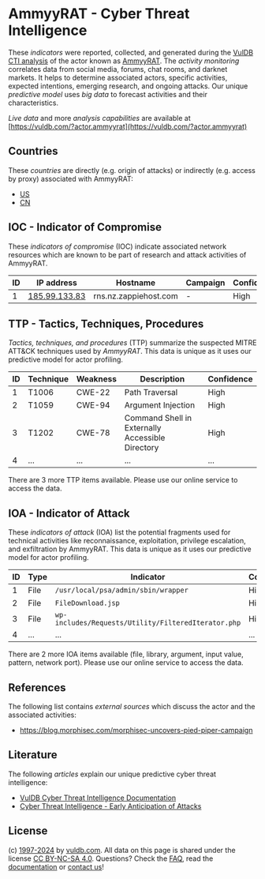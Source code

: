 # AmmyyRAT - Cyber Threat Intelligence

These _indicators_ were reported, collected, and generated during the [VulDB CTI analysis](https://vuldb.com/?kb.cti) of the actor known as [AmmyyRAT](https://vuldb.com/?actor.ammyyrat). The _activity monitoring_ correlates data from social media, forums, chat rooms, and darknet markets. It helps to determine associated actors, specific activities, expected intentions, emerging research, and ongoing attacks. Our unique _predictive model_ uses _big data_ to forecast activities and their characteristics.

_Live data_ and more _analysis capabilities_ are available at [https://vuldb.com/?actor.ammyyrat](https://vuldb.com/?actor.ammyyrat)

## Countries

These _countries_ are directly (e.g. origin of attacks) or indirectly (e.g. access by proxy) associated with AmmyyRAT:

* [US](https://vuldb.com/?country.us)
* [CN](https://vuldb.com/?country.cn)

## IOC - Indicator of Compromise

These _indicators of compromise_ (IOC) indicate associated network resources which are known to be part of research and attack activities of AmmyyRAT.

ID | IP address | Hostname | Campaign | Confidence
-- | ---------- | -------- | -------- | ----------
1 | [185.99.133.83](https://vuldb.com/?ip.185.99.133.83) | rns.nz.zappiehost.com | - | High

## TTP - Tactics, Techniques, Procedures

_Tactics, techniques, and procedures_ (TTP) summarize the suspected MITRE ATT&CK techniques used by _AmmyyRAT_. This data is unique as it uses our predictive model for actor profiling.

ID | Technique | Weakness | Description | Confidence
-- | --------- | -------- | ----------- | ----------
1 | T1006 | CWE-22 | Path Traversal | High
2 | T1059 | CWE-94 | Argument Injection | High
3 | T1202 | CWE-78 | Command Shell in Externally Accessible Directory | High
4 | ... | ... | ... | ...

There are 3 more TTP items available. Please use our online service to access the data.

## IOA - Indicator of Attack

These _indicators of attack_ (IOA) list the potential fragments used for technical activities like reconnaissance, exploitation, privilege escalation, and exfiltration by AmmyyRAT. This data is unique as it uses our predictive model for actor profiling.

ID | Type | Indicator | Confidence
-- | ---- | --------- | ----------
1 | File | `/usr/local/psa/admin/sbin/wrapper` | High
2 | File | `FileDownload.jsp` | High
3 | File | `wp-includes/Requests/Utility/FilteredIterator.php` | High
4 | ... | ... | ...

There are 2 more IOA items available (file, library, argument, input value, pattern, network port). Please use our online service to access the data.

## References

The following list contains _external sources_ which discuss the actor and the associated activities:

* https://blog.morphisec.com/morphisec-uncovers-pied-piper-campaign

## Literature

The following _articles_ explain our unique predictive cyber threat intelligence:

* [VulDB Cyber Threat Intelligence Documentation](https://vuldb.com/?kb.cti)
* [Cyber Threat Intelligence - Early Anticipation of Attacks](https://www.scip.ch/en/?labs.20201022)

## License

(c) [1997-2024](https://vuldb.com/?kb.changelog) by [vuldb.com](https://vuldb.com/?kb.about). All data on this page is shared under the license [CC BY-NC-SA 4.0](https://creativecommons.org/licenses/by-nc-sa/4.0/). Questions? Check the [FAQ](https://vuldb.com/?kb.faq), read the [documentation](https://vuldb.com/?kb) or [contact us](https://vuldb.com/?contact)!
